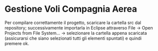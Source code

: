 # Gestione Voli Compagnia Aerea

Per compilare correttamente il progetto, scaricare la cartella src dal repository; successivamente importarla in Eclipse attraverso File -> Open Projects from File System… -> selezionare la cartella appena scaricata (assicurarsi che siano selezionati tutti gli elementi spuntati) e quindi premere ok.